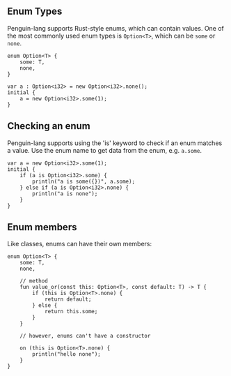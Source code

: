 ## Enum Types
Penguin-lang supports Rust-style enums, which can contain values. One of the most commonly used enum types is `Option<T>`, which can be `some` or `none`.

```
enum Option<T> {
	some: T,
	none,
}
	
var a : Option<i32> = new Option<i32>.none();
initial {
	a = new Option<i32>.some(1);
}
```

## Checking an enum
Penguin-lang supports using the 'is' keyword to check if an enum matches a value. Use the enum name to get data from the enum, e.g. `a.some`.
```
var a = new Option<i32>.some(1);
initial {
	if (a is Option<i32>.some) {
		println("a is some({})", a.some);
	} else if (a is Option<i32>.none) {
		println("a is none");
	}
}
```

## Enum members
Like classes, enums can have their own members:
```
enum Option<T> {
	some: T,
	none,
	
	// method
	fun value_or(const this: Option<T>, const default: T) -> T {
		if (this is Option<T>.none) {
			return default;
		} else {
			return this.some;
		}
	}
	
	// however, enums can't have a constructor
	
	on (this is Option<T>.none) {
		println("hello none");
	}
}
```